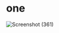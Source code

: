# one

![Screenshot (361)](https://user-images.githubusercontent.com/60843843/104333259-09aeee00-5517-11eb-864d-ebb4e19357be.png)
